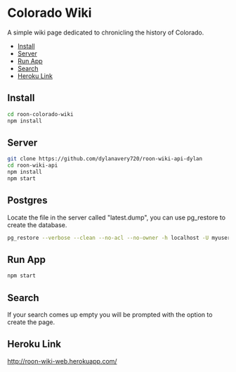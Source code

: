 # Colorado Wiki

A simple wiki page dedicated to chronicling the history of Colorado.

- [Install](#install)
- [Server](#server)
- [Run App](#run-app)
- [Search](#search)
- [Heroku Link](#heroku-link)

## Install

```bash
cd roon-colorado-wiki
npm install
```

## Server

```bash
git clone https://github.com/dylanavery720/roon-wiki-api-dylan
cd roon-wiki-api
npm install
npm start
```

## Postgres

Locate the file in the server called "latest.dump", you can use pg_restore to create the database.

```bash
pg_restore --verbose --clean --no-acl --no-owner -h localhost -U myuser -d mydb latest.dump

```

## Run App

```bash
npm start
```

## Search

If your search comes up empty you will be prompted with the option to create the page.

## Heroku Link

http://roon-wiki-web.herokuapp.com/
